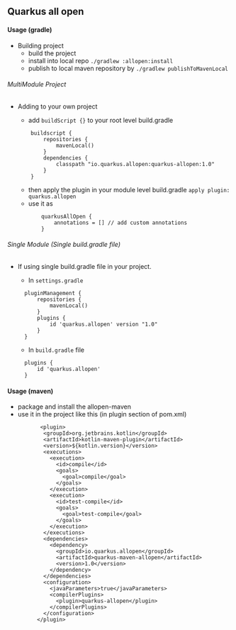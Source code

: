## Quarkus all open

#### Usage (gradle)

- Building project
    - build the project
    - install into local repo `./gradlew :allopen:install`
    - publish to local maven repository by `./gradlew publishToMavenLocal`

###### MultiModule Project
- Adding to your own project
    - add `buildScript {}` to your root level build.gradle
    ```$xslt
        buildscript {
            repositories {
                mavenLocal()
            }
            dependencies {
                classpath "io.quarkus.allopen:quarkus-allopen:1.0"
            }
        }
    ``` 

    - then apply the plugin in your module level build.gradle `apply plugin: quarkus.allopen`
    - use it as 
        ```$xslt
            quarkusAllOpen {
                annotations = [] // add custom annotations
            }
        ```
###### Single Module (Single build.gradle file)     
- If using single build.gradle file in your project. 
  - In `settings.gradle`
  ```$xslt
    pluginManagement {
        repositories {
            mavenLocal()
        }
        plugins {
            id 'quarkus.allopen' version "1.0"
        }
    }
  ``` 
  - In `build.gradle` file
  
  ```$xslt
    plugins {
        id 'quarkus.allopen'
    }
  ```

  

#### Usage (maven)

-   package and install the allopen-maven
-   use it in the project like this (in plugin section of pom.xml)
    ```
           <plugin>
            <groupId>org.jetbrains.kotlin</groupId>
            <artifactId>kotlin-maven-plugin</artifactId>
            <version>${kotlin.version}</version>
            <executions>
              <execution>
                <id>compile</id>
                <goals>
                  <goal>compile</goal>
                </goals>
              </execution>
              <execution>
                <id>test-compile</id>
                <goals>
                  <goal>test-compile</goal>
                </goals>
              </execution>
            </executions>
            <dependencies>
              <dependency>
                <groupId>io.quarkus.allopen</groupId>
                <artifactId>quarkus-maven-allopen</artifactId>
                <version>1.0</version>
              </dependency>
            </dependencies>
            <configuration>
              <javaParameters>true</javaParameters>
              <compilerPlugins>
                <plugin>quarkus-allopen</plugin>
              </compilerPlugins>
            </configuration>
          </plugin>
    ```

